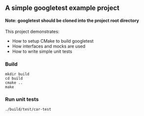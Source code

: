 ## A simple googletest example project

#### Note: googletest should be cloned into the project root directory

This project demonstrates:
 * How to setup CMake to build googletest
 * How interfaces and mocks are used
 * How to write simple unit tests

### Build

```
mkdir build
cd build
cmake ..
make
```

### Run unit tests

```
./build/test/car-test
```
